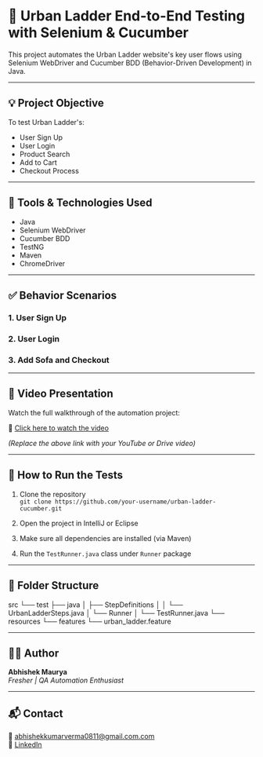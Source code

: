 
# 🛒 Urban Ladder End-to-End Testing with Selenium & Cucumber

This project automates the Urban Ladder website's key user flows using Selenium WebDriver and Cucumber BDD (Behavior-Driven Development) in Java.

---

## 💡 Project Objective

To test Urban Ladder's:
- User Sign Up
- User Login
- Product Search
- Add to Cart
- Checkout Process

---

## 🧪 Tools & Technologies Used

- Java
- Selenium WebDriver
- Cucumber BDD
- TestNG
- Maven
- ChromeDriver

---

## ✅ Behavior Scenarios

### 1. User Sign Up

### 2. User Login

### 3. Add Sofa and Checkout

---

## 🎥 Video Presentation

Watch the full walkthrough of the automation project:

🔗 [Click here to watch the video](https://your-video-link.com)

*(Replace the above link with your YouTube or Drive video)*

---

## 🚀 How to Run the Tests

1. Clone the repository  
   `git clone https://github.com/your-username/urban-ladder-cucumber.git`

2. Open the project in IntelliJ or Eclipse

3. Make sure all dependencies are installed (via Maven)

4. Run the `TestRunner.java` class under `Runner` package

---

## 📁 Folder Structure

src └── test ├── java │ ├── StepDefinitions │ │ └── UrbanLadderSteps.java │ └── Runner │ └── TestRunner.java └── resources └── features └── urban_ladder.feature

---

## 🙋‍♂️ Author

**Abhishek Maurya**  
_Fresher | QA Automation Enthusiast_

---

## 📬 Contact

📧 abhishekkumarverma0811@gmail.com.com  
📘 [LinkedIn](https://www.linkedin.com/in/abhishek-maurya-7516b6218/)

